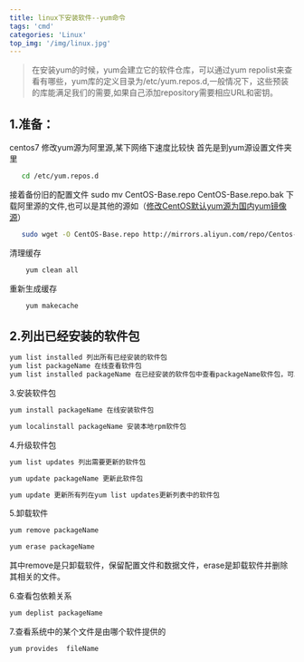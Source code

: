 ```yaml
---
title: linux下安装软件--yum命令
tags: 'cmd'
categories: 'Linux'
top_img: '/img/linux.jpg'
---
```


> 在安装yum的时候，yum会建立它的软件仓库，可以通过yum repolist来查看有哪些，yum库的定义目录为/etc/yum.repos.d,一般情况下，这些预装的库能满足我们的需要,如果自己添加repository需要相应URL和密钥。



## 1.准备：
centos7 修改yum源为阿里源,某下网络下速度比较快 首先是到yum源设置文件夹里
``` bash
   cd /etc/yum.repos.d
```
接着备份旧的配置文件
   sudo mv CentOS-Base.repo CentOS-Base.repo.bak
下载阿里源的文件,也可以是其他的源如（<a href="https://blog.csdn.net/inslow/article/details/54177191" target="_blank">修改CentOS默认yum源为国内yum镜像源</a>）
``` bash
   sudo wget -O CentOS-Base.repo http://mirrors.aliyun.com/repo/Centos-7.repo
```
清理缓存
``` bash
    yum clean all
```
重新生成缓存
``` bash
    yum makecache 
```

## 2.列出已经安装的软件包
``` bash
yum list installed 列出所有已经安装的软件包
yum list packageName 在线查看软件包
yum list installed packageName 在已经安装的软件包中查看packageName软件包，可以通过此命令来查看是否安装此软件包
```
3.安装软件包
``` bash
yum install packageName 在线安装软件包

yum localinstall packageName 安装本地rpm软件包
```
4.升级软件包
``` bash
yum list updates 列出需要更新的软件包

yum update packageName 更新此软件包

yum update 更新所有列在yum list updates更新列表中的软件包
```
5.卸载软件
``` bash
yum remove packageName

yum erase packageName
```
其中remove是只卸载软件，保留配置文件和数据文件，erase是卸载软件并删除其相关的文件。

6.查看包依赖关系
``` bash
yum deplist packageName
```
7.查看系统中的某个文件是由哪个软件提供的
``` bash
yum provides  fileName
```